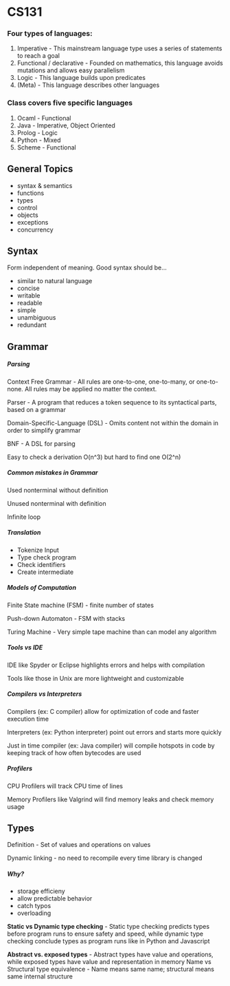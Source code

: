 # CS131
### Four types of languages:
1. Imperative - This mainstream language type uses a series of statements to reach a goal
2. Functional / declarative - Founded on mathematics, this language avoids mutations and allows easy parallelism
3. Logic - This language builds upon predicates
4. (Meta) - This language describes other languages

### Class covers five specific languages
1. Ocaml - Functional
2. Java - Imperative, Object Oriented
3. Prolog - Logic
4. Python - Mixed
5. Scheme - Functional

## General Topics
- syntax & semantics
- functions
- types
- control
- objects
- exceptions
- concurrency

## Syntax
Form independent of meaning. Good syntax should be...
- similar to natural language
- concise
- writable
- readable
- simple
- unambiguous
- redundant

## Grammar
##### Parsing
Context Free Grammar - All rules are one-to-one, one-to-many, or one-to-none. All rules may be applied no matter the context.

Parser - A program that reduces a token sequence to its syntactical parts, based on a grammar

Domain-Specific-Language (DSL) - Omits content not within the domain in order to simplify grammar

BNF - A DSL for parsing

Easy to check a derivation O(n^3) but hard to find one O(2^n)

##### Common mistakes in Grammar
Used nonterminal without definition

Unused nonterminal with definition

Infinite loop

##### Translation
- Tokenize Input
- Type check program
- Check identifiers
- Create intermediate

##### Models of Computation
Finite State machine (FSM) - finite number of states

Push-down Automaton - FSM with stacks

Turing Machine - Very simple tape machine than can model any algorithm

##### Tools vs IDE
IDE like Spyder or Eclipse highlights errors and helps with compilation

Tools like those in Unix are more lightweight and customizable

##### Compilers vs Interpreters
Compilers (ex: C compiler) allow for optimization of code and faster execution time

Interpreters (ex: Python interpreter) point out errors and starts more quickly

Just in time compiler (ex: Java compiler) will compile hotspots in code by keeping track of how often bytecodes are used

##### Profilers
CPU Profilers will track CPU time of lines

Memory Profilers like Valgrind will find memory leaks and check memory usage

## Types
Definition - Set of values and operations on values

Dynamic linking - no need to recompile every time library is changed

##### Why?
- storage efficieny
- allow predictable behavior
- catch typos
- overloading

**Static vs Dynamic type checking** - Static type checking predicts types before program runs to ensure safety and speed, while dynamic type checking conclude types as program runs like in Python and Javascript

**Abstract vs. exposed types** - Abstract types have value and operations, while exposed types have value and representation in memory
Name vs Structural type equivalence - Name means same name; structural means same internal structure

